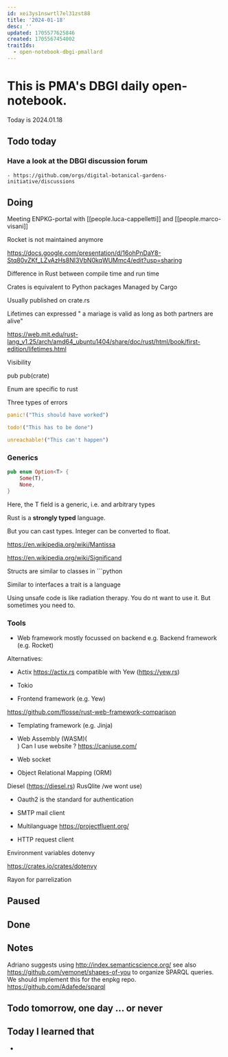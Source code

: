 ```yaml
---
id: xei3ys1nswrtl7el31zst88
title: '2024-01-18'
desc: ''
updated: 1705577625846
created: 1705567454002
traitIds:
  - open-notebook-dbgi-pmallard
---
```



# This is PMA's DBGI daily open-notebook.

Today is 2024.01.18

## Todo today

### Have a look at the DBGI discussion forum
    - https://github.com/orgs/digital-botanical-gardens-initiative/discussions
###
###

## Doing

Meeting ENPKG-portal with [[people.luca-cappelletti]] and [[people.marco-visani]]

Rocket is not maintained anymore

https://docs.google.com/presentation/d/16ohPnDaY8-Stq80vZKf_LZvAzHs8NI3VbN0kqWUMmc4/edit?usp=sharing

Difference in Rust between compile time and run time

Crates is equivalent to Python packages
Managed by Cargo

Usually published on crate.rs

Lifetimes can expressed " a mariage is valid as long as both partners are alive"

https://web.mit.edu/rust-lang_v1.25/arch/amd64_ubuntu1404/share/doc/rust/html/book/first-edition/lifetimes.html


Visibility 

pub 
pub(crate)



Enum are specific to rust


Three types of errors 

```rust
panic!("This should have worked")
```

```rust
todo!("This has to be done")
```

```rust
unreachable!("This can't happen")
```


### Generics


```rust
pub enum Option<T> {
    Some(T),
    None,
}
```
                                                                           

Here, the T field is a generic, i.e. and arbitrary types


Rust is a **strongly typed** language.

But you can cast types. 
Integer can be converted to float.


https://en.wikipedia.org/wiki/Mantissa


https://en.wikipedia.org/wiki/Significand



Structs are similar to classes in ```python

Similar to interfaces a trait is a language

Using unsafe code is like radiation therapy. You do        nt want to use it. But sometimes you need to.


### Tools

- Web framework mostly focussed on backend
 e.g. Backend framework (e.g. Rocket)

 Alternatives:
- Actix https://actix.rs compatible with Yew (https://yew.rs)
- Tokio 


- Frontend framework (e.g. Yew)


https://github.com/flosse/rust-web-framework-comparison


- Templating framework (e.g. Jinja)


- Web Assembly (WASM)(     
)
Can I use website ? https://caniuse.com/


- Web socket    

- Object Relational Mapping (ORM)

Diesel (https://diesel.rs)
RusQlite /we wont use)

- Oauth2 is the standard for authentication


- SMTP mail client 


- Multilanguage 
https://projectfluent.org/


- HTTP request client

Environment variables
dotenvy

https://crates.io/crates/dotenvy

Rayon for parrelization








## Paused

## Done

## Notes

Adriano suggests using http://index.semanticscience.org/ see also https://github.com/vemonet/shapes-of-you to organize SPARQL queries. We should implement this for the enpkg repo.
https://github.com/Adafede/sparql




## Todo tomorrow, one day ... or never

###
###
###


## Today I learned that

-